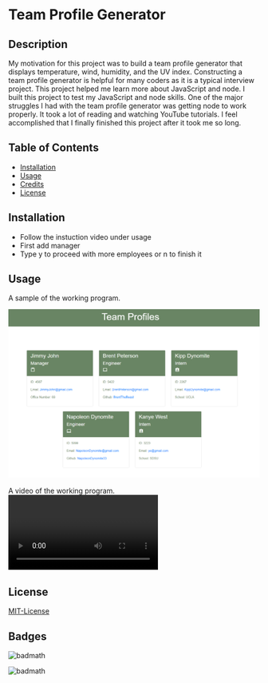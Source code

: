 # Team Profile Generator
## Description 

My motivation for this project was to build a team profile generator that displays temperature, wind, humidity, and the UV index. Constructing a team profile generator is helpful for many coders as it is a typical interview project. This project helped me learn more about JavaScript and node. I built this project to test my JavaScript and node skills. One of the major struggles I had with the team profile generator was getting node to work properly. It took a lot of reading and watching YouTube tutorials. I feel accomplished that I finally finished this project after it took me so long. 

## Table of Contents

- [Installation](#installation)
- [Usage](#usage)
- [Credits](#credits)
- [License](#license)

## Installation

- Follow the instuction video under usage
- First add manager
- Type y to proceed with more employees or n to finish it 

## Usage
    
A sample of the working program.

![](./assets/Sample-Profile.png)

A video of the working program.
![](./assets/videoDemo.webm)


## License

[MIT-License](./LICENSE)


## Badges

![badmath](https://img.shields.io/amo/stars/fove)

![badmath](https://img.shields.io/codacy/grade/0cb32ce695b743d68257021455330c66)